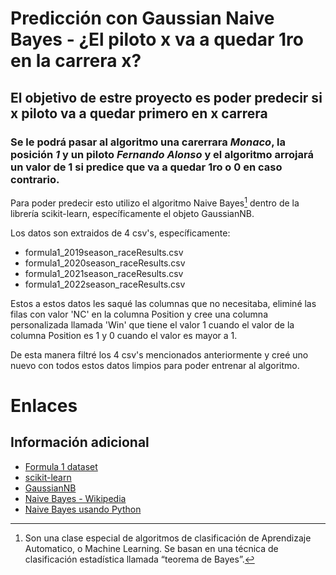 # Predicción con Gaussian Naive Bayes - ¿El piloto x va a quedar 1ro en la carrera x?
## El objetivo de estre proyecto es poder predecir si x piloto va a quedar primero en x carrera
### Se le podrá pasar al algoritmo una carerrara *Monaco*, la posición *1* y un piloto *Fernando Alonso* y el algoritmo arrojará un valor de 1 si predice que va a quedar 1ro o 0 en caso contrario.

Para poder predecir esto utilizo el algoritmo Naive Bayes[^1] dentro de la librería scikit-learn, específicamente el objeto GaussianNB.

Los datos son extraidos de 4 csv's, específicamente:
  - formula1_2019season_raceResults.csv
  - formula1_2020season_raceResults.csv
  - formula1_2021season_raceResults.csv
  - formula1_2022season_raceResults.csv

Estos a estos datos les saqué las columnas que no necesitaba, eliminé las filas con valor 'NC' en la columna Position y cree una columna personalizada llamada 'Win' que tiene el valor 1 cuando el valor de la columna Position es 1 y 0 cuando el valor es mayor a 1.

De esta manera filtré los 4 csv's mencionados anteriormente y creé uno nuevo con todos estos datos limpios para poder entrenar al algoritmo.

# Enlaces
## Información adicional
  - [Formula 1 dataset](https://github.com/toUpperCase78/formula1-datasets)
  - [scikit-learn](https://scikit-learn.org/stable/)
  - [GaussianNB](https://scikit-learn.org/stable/modules/generated/sklearn.naive_bayes.GaussianNB.html#sklearn.naive_bayes.GaussianNB)
  - [Naive Bayes - Wikipedia](https://es.wikipedia.org/wiki/Clasificador_bayesiano_ingenuo)
  - [Naive Bayes usando Python](https://www.aprendemachinelearning.com/?s=bayes)

[^1]: Son una clase especial de algoritmos de clasificación de Aprendizaje Automatico, o Machine Learning. Se basan en una técnica de clasificación estadística llamada “teorema de Bayes”.
